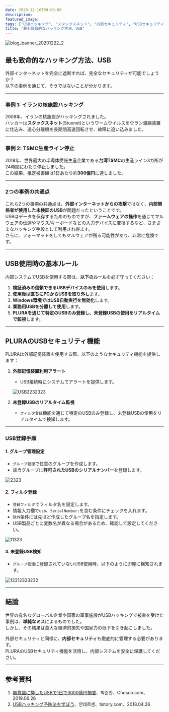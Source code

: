 ```yaml
---
date: 2020-12-16T00:03:00
description: 
featured_image: 
tags: ["USBハッキング", "スタックスネット", "内部セキュリティ", "USBセキュリティ", "マルウェア", "セキュリティルール", "外部記憶装置"]
title: "最も致命的なハッキング方法、USB"
---
```


![blog_banner_20201222_2](https://github.com/user-attachments/assets/3a2cbadd-be51-4f7c-8725-bf02508e6332)

## 最も致命的なハッキング方法、USB

外部インターネットを完全に遮断すれば、完全なセキュリティが可能でしょうか？  
以下の事例を通じて、そうではないことが分かります。

---

### 事例 1: イランの核施設ハッキング
2008年、イランの核施設がハッキングされました。  
ハッカーは**スタックスネット**(Stuxnet)というワームウイルスをウラン濃縮装置に仕込み、遠心分離機を長期間高速回転させ、故障に追い込みました。

---

### 事例 2: TSMC生産ライン停止
2018年、世界最大の半導体受託生産企業である**台湾TSMC**の生産ライン3カ所が24時間にわたり停止しました。  
この結果、推定被害額は1日あたり約**300億円**に達しました。

---

### 2つの事例の共通点
これら2つの事例の共通点は、**外部インターネットからの攻撃**ではなく、**内部関係者が使用した未検証のUSB**が問題だったということです。  
USBはデータを保存するためのものですが、**ファームウェアの操作**を通じてマルウェアの伝達やマウス/キーボードなどの入力デバイスに変換するなど、さまざまなハッキング手段として利用され得ます。  
さらに、フォーマットをしてもマルウェアが残る可能性があり、非常に危険です。

---

## USB使用時の基本ルール

内部システムでUSBを使用する際は、**以下のルール**を必ず守ってください：

1. **検証済みの信頼できるUSBデバイスのみを使用**します。  
2. **使用後は直ちにPCからUSBを取り外し**ます。  
3. **Windows環境ではUSB自動実行を無効化**します。  
4. **業務用USBを分離して使用**します。  
5. **PLURAを通じて特定のUSBのみ登録し、未登録USBの使用をリアルタイムで監視**します。  

---

## PLURAのUSBセキュリティ機能

PLURAは外部記憶装置を使用する際、以下のようなセキュリティ機能を提供します：

1. **外部記憶装置利用アラート**
   - USB接続時にシステムでアラートを提供します。
   
   ![USB2232323](https://github.com/user-attachments/assets/99609cb0-8fb1-470c-9a68-549b60806f3b)

2. **未登録USBのリアルタイム監視**
   - `フィルタ登録`機能を通じて特定のUSBのみ登録し、未登録USBの使用をリアルタイムで検知します。

---

### USB登録手順

#### 1. グループ管理設定
- `グループ管理`で任意のグループを作成します。  
- 該当グループに**許可されたUSBのシリアルナンバー**を登録します。

![2323](https://github.com/user-attachments/assets/c808d7cb-7384-456e-b513-c86b03512d07)

#### 2. フィルタ登録
- `登録フィルタ`でフィルタ名を設定します。  
- 情報入力欄で`usb`、`SerialNumber:`を含む条件にチェックを入れます。  
- `除外`条件には先ほど作成したグループ名を指定します。  
- USB製品ごとに変数名が異なる場合があるため、確認して設定してください。

![11323](https://github.com/user-attachments/assets/38d99b28-8f34-40bd-a339-6febb070d55e)

#### 3. 未登録USB検知
- `グループ管理`に登録されていないUSB使用時、以下のように即座に検知されます。

![12312323232](https://github.com/user-attachments/assets/b82ee601-1b3a-4cc7-96c4-906169a75fa2)

---

## 結論

世界の有名なグローバル企業や国家の軍事施設がUSBハッキングで被害を受けた事例は、**単純なミス**によるものでした。  
しかし、その結果は莫大な経済的損失や国家力の低下を引き起こしました。  

外部セキュリティと同様に、**内部セキュリティ**も徹底的に管理する必要があります。  
PLURAのUSBセキュリティ機能を活用し、内部システムを安全に保護してください。

---

## 参考資料

1. [無意識に挿したUSBで1日で3000億円損害](https://bit.ly/387EO4i)、박순찬、Chosun.com、2019.06.26  
2. [USBハッキング予防法を学ぼう](https://bit.ly/38czyMV)、안데르센、tistory.com、2018.04.26  

